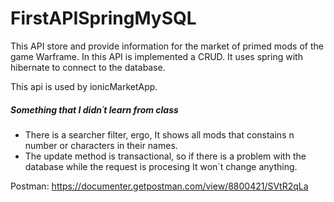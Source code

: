 # FirstAPISpringMySQL

This API store and provide information for the market of primed mods of the game Warframe. In this API is implemented a CRUD.
It uses spring with hibernate to connect to the database.

This api is used by ionicMarketApp. 

##### Something that I didn´t learn from class

- There is a searcher filter, ergo, It shows all mods that constains n number or characters in their names.
- The update method is transactional, so if there is a problem with the database while the request is procesing It won´t change anything.

Postman: https://documenter.getpostman.com/view/8800421/SVtR2qLa
